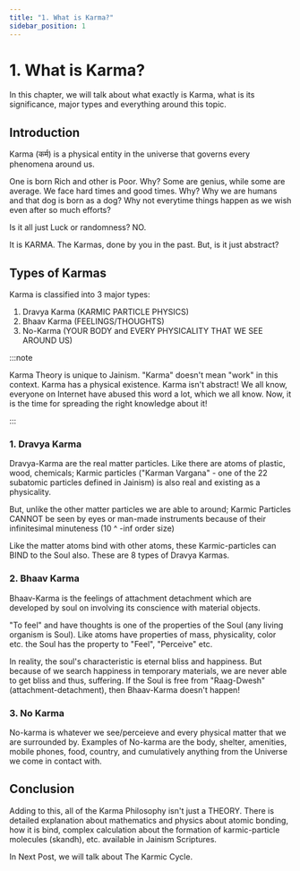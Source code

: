 ```yaml
---
title: "1. What is Karma?"
sidebar_position: 1
---
```


# 1. What is Karma?

In this chapter, we will talk about what exactly is Karma, what is its significance, major types and everything around this topic.

## Introduction

Karma (कर्म) is a physical entity in the universe that governs every phenomena around us.

One is born Rich and other is Poor. Why?
Some are genius, while some are average.
We face hard times and good times. Why?
Why we are humans and that dog is born as a dog?
Why not everytime things happen as we wish even after so much efforts?

Is it all just Luck or randomness? NO.

It is KARMA. The Karmas, done by you in the past.
But, is it just abstract?

## Types of Karmas

Karma is classified into 3 major types:

1. Dravya Karma (KARMIC PARTICLE PHYSICS)
2. Bhaav Karma (FEELINGS/THOUGHTS)
3. No-Karma (YOUR BODY and EVERY PHYSICALITY THAT WE SEE AROUND US)

:::note

 Karma Theory is unique to Jainism. "Karma" doesn't mean "work" in this context. Karma has a physical existence. Karma isn't abstract! We all know, everyone on Internet have abused this word a lot, which we all know. Now, it is the time for spreading the right knowledge about it!

:::

### 1. Dravya Karma

Dravya-Karma are the real matter particles. Like there are atoms of plastic, wood, chemicals; Karmic particles ("Karman Vargana" - one of the 22 subatomic particles defined in Jainism) is also real and existing as a physicality.

But, unlike the other matter particles we are able to around; Karmic Particles CANNOT be seen by eyes or man-made instruments because of their infinitesimal minuteness (10 ^ -inf order size)

Like the matter atoms bind with other atoms, these Karmic-particles can BIND to the Soul also. These are 8 types of Dravya Karmas.

### 2. Bhaav Karma

Bhaav-Karma is the feelings of attachment detachment which are developed by soul on involving its conscience with material objects.

"To feel" and have thoughts is one of the properties of the Soul (any living organism is Soul). Like atoms have properties of mass, physicality, color etc. the Soul has the property to "Feel", "Perceive" etc.

In reality, the soul's characteristic is eternal bliss and happiness. But because of we search happiness in temporary materials, we are never able to get bliss and thus, suffering. If the Soul is free from "Raag-Dwesh" (attachment-detachment), then Bhaav-Karma doesn't happen!

### 3. No Karma

No-karma is whatever we see/perceieve and every physical matter that we are surrounded by. Examples of No-karma are the body, shelter, amenities, mobile phones, food, country, and cumulatively anything from the Universe we come in contact with.

## Conclusion

Adding to this, all of the Karma Philosophy isn't just a THEORY. There is detailed explanation about mathematics and physics about atomic bonding, how it is bind, complex calculation about the formation of karmic-particle molecules (skandh), etc. available in Jainism Scriptures.

In Next Post, we will talk about The Karmic Cycle.
